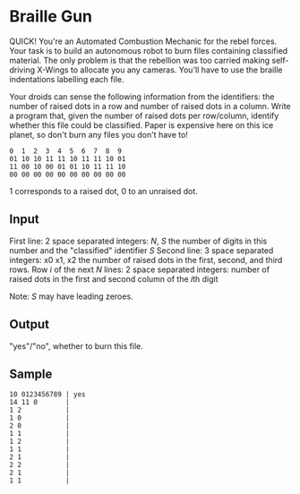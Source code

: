 # Braille Gun

QUICK! You're an Automated Combustion Mechanic for the rebel forces. Your task is to build an autonomous robot to burn files containing classified material. The only problem is that the rebellion was too carried making self-driving X-Wings to allocate you any cameras. You'll have to use the braille indentations labelling each file.

Your droids can sense the following information from the identifiers: the number of raised dots in a row and number of raised dots in a column. Write a program that, given the number of raised dots per row/column, identify whether this file could be classified. Paper is expensive here on this ice planet, so don't burn any files you don't have to!

```
0  1  2  3  4  5  6  7  8  9
01 10 10 11 11 10 11 11 10 01
11 00 10 00 01 01 10 11 11 10
00 00 00 00 00 00 00 00 00 00
```

1 corresponds to a raised dot, 0 to an unraised dot.

## Input
First line: 2 space separated integers: *N*, *S* the number of digits in this number and the "classified" identifier *S*
Second line: 3 space separated integers: x0 x1, x2 the number of raised dots in the first, second, and third rows.
Row *i* of the next *N* lines: 2 space separated integers: number of raised dots in the first and second column of the *i*th digit

Note: *S* may have leading zeroes.

## Output

"yes"/"no", whether to burn this file.

## Sample
```
10 0123456789 | yes
14 11 0       |
1 2           |
1 0           |
2 0           |
1 1           |
1 2           |
1 1           |
2 1           |
2 2           |
2 1           |
1 1           |
```

